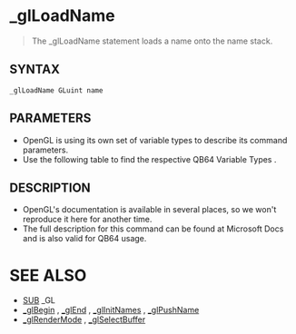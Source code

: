 # _glLoadName
> The _glLoadName statement loads a name onto the name stack.

## SYNTAX
`_glLoadName GLuint name`

## PARAMETERS
* OpenGL is using its own set of variable types to describe its command parameters.
* Use the following table to find the respective QB64 Variable Types .


## DESCRIPTION
* OpenGL's documentation is available in several places, so we won't reproduce it here for another time.
* The full description for this command can be found at Microsoft Docs and is also valid for QB64 usage.


# SEE ALSO
* [SUB](SUB.md) _GL
* [_glBegin](_glBegin.md) , [_glEnd](_glEnd.md) , [_glInitNames](_glInitNames.md) , [_glPushName](_glPushName.md)
* [_glRenderMode](_glRenderMode.md) , [_glSelectBuffer](_glSelectBuffer.md)

